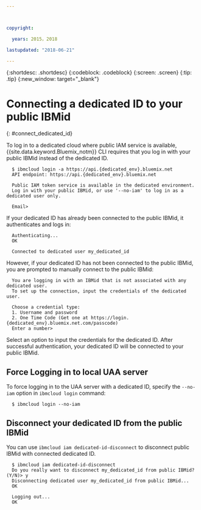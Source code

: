 ```yaml
---



copyright:

  years: 2015，2018

lastupdated: "2018-06-21"

---
```


{:shortdesc: .shortdesc}
{:codeblock: .codeblock}
{:screen: .screen}
{:tip: .tip}
{:new_window: target="_blank"}

# Connecting a dedicated ID to your public IBMid
{: #connect_dedicated_id}

To log in to a dedicated cloud where public IAM service is available, {{site.data.keyword.Bluemix_notm}} CLI requires that you log in with your public IBMid instead of the dedicated ID.


```
  $ ibmcloud login -a https://api.{dedicated_env}.bluemix.net
  API endpoint: https://api.{dedicated_env}.bluemix.net

  Public IAM token service is available in the dedicated environment.
  Log in with your public IBMid, or use '--no-iam' to log in as a dedicated user only.

  Email>
```

If your dedicated ID has already been connected to the public IBMid, it authenticates and logs in:

```
  Authenticating...
  OK

  Connected to dedicated user my_dedicated_id
```

However, if your dedicated ID has not been connected to the public IBMid, you are prompted to manually connect to the public IBMid:

```
  You are logging in with an IBMid that is not associated with any dedicated user.
  To set up the connection, input the credentials of the dedicated user.

  Choose a credential type:
  1. Username and password
  2. One Time Code (Get one at https://login.{dedicated_env}.bluemix.net.com/passcode)
  Enter a number>
```

Select an option to input the credentials for the dedicated ID. After successful authentication, your dedicated ID will be connected to your public IBMid.

## Force Logging in to local UAA server

To force logging in to the UAA server with a dedicated ID, specify the `--no-iam` option in `ibmcloud login` command:

```
  $ ibmcloud login --no-iam
```

## Disconnect your dedicated ID from the public IBMid

You can use `ibmcloud iam dedicated-id-disconnect` to disconnect public IBMid with connected dedicated ID.

```
  $ ibmcloud iam dedicated-id-disconnect
  Do you really want to disconnect my_dedicated_id from public IBMid? (Y/N)> y
  Disconnecting dedicated user my_dedicated_id from public IBMid...
  OK

  Logging out...
  OK
```
